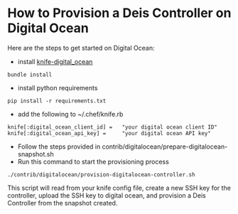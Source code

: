How to Provision a Deis Controller on Digital Ocean
===================================================

Here are the steps to get started on Digital Ocean:

* install [knife-digital_ocean][kdo]

```
bundle install
```

* install python requirements

```
pip install -r requirements.txt
```

* add the following to ~/.chef/knife.rb

```
knife[:digital_ocean_client_id] =   "your digital ocean client ID"
knife[:digital_ocean_api_key] =     "your digital ocean API key"
```

* Follow the steps provided in contrib/digitalocean/prepare-digitalocean-snapshot.sh
* Run this command to start the provisioning process

```
./contrib/digitalocean/provision-digitalocean-controller.sh
```

This script will read from your knife config file, create a new SSH key for the controller, upload the SSH key to digital ocean, and provision a Deis Controller from the snapshot created.

[kdo]: https://github.com/rmoriz/knife-digital_ocean
